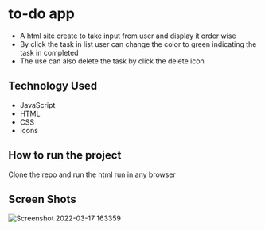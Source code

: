 
# to-do app

- A html site create to take input from user and display it order wise
- By click the task in list user can change the color to green indicating the task in completed
- The use can also delete the task by click the delete icon

## Technology Used

 - JavaScript
 - HTML
 - CSS
 - Icons

## How to run the project

Clone the repo and run the html run in any browser

## Screen Shots
![Screenshot 2022-03-17 163359](https://user-images.githubusercontent.com/97031223/158795794-4499709a-af7d-4398-8877-cb2e6511269d.png)
